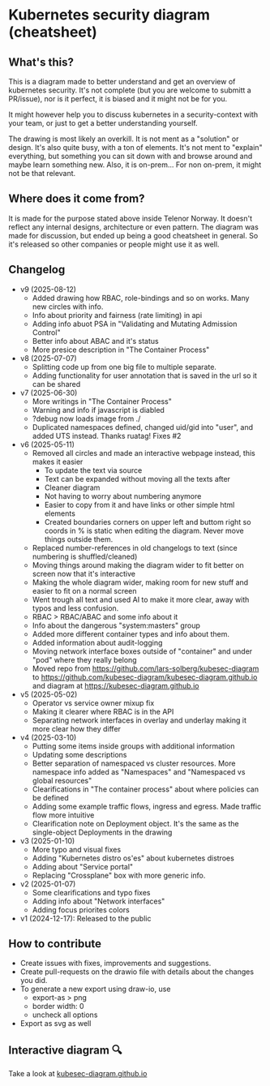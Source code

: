 # Kubernetes security diagram (cheatsheet)

## What's this?

This is a diagram made to better understand and get an overview of kubernetes security.
It's not complete (but you are welcome to submitt a PR/issue), nor is it perfect, it is biased and it might not be for you.

It might however help you to discuss kubernetes in a security-context with your team, or just to get a better understanding yourself.

The drawing is most likely an overkill. It is not ment as a "solution" or design.
It's also quite busy, with a ton of elements. It's not ment to "explain" everything, but something you can sit down with and browse around and maybe learn something new.
Also, it is on-prem... For non on-prem, it might not be that relevant.

## Where does it come from?

It is made for the purpose stated above inside Telenor Norway. It doesn't reflect any internal designs, architecture or even pattern. The diagram was made for discussion, but ended up being a good cheatsheet in general. So it's released so other companies or people might use it as well.

## Changelog

* v9 (2025-08-12)
  * Added drawing how RBAC, role-bindings and so on works. Many new circles with info.
  * Info about priority and fairness (rate limiting) in api
  * Adding info abuot PSA in "Validating and Mutating Admission Control"
  * Better info about ABAC and it's status
  * More presice description in "The Container Process"
* v8 (2025-07-07)
  * Splitting code up from one big file to multiple separate.
  * Adding functionality for user annotation that is saved in the url so it can be shared
* v7 (2025-06-30)
  * More writings in "The Container Process"
  * Warning and info if javascript is diabled
  * ?debug now loads image from ./
  * Duplicated namespaces defined, changed uid/gid into "user", and added UTS instead. Thanks ruatag! Fixes #2
* v6 (2025-05-11)
  * Removed all circles and made an interactive webpage instead, this makes it easier
    * To update the text via source
    * Text can be expanded without moving all the texts after
    * Cleaner diagram
    * Not having to worry about numbering anymore
    * Easier to copy from it and have links or other simple html elements
    * Created boundaries corners on upper left and buttom right so coords in % is static when editing the diagram. Never move things outside them.
  * Replaced number-references in old changelogs to text (since numbering is shuffled/cleaned)
  * Moving things around making the diagram wider to fit better on screen now that it's interactive
  * Making the whole diagram wider, making room for new stuff and easier to fit on a normal screen
  * Went trough all text and used AI to make it more clear, away with typos and less confusion.
  * RBAC > RBAC/ABAC and some info about it
  * Info about the dangerous "system:masters" group
  * Added more different container types and info about them.
  * Added information about audit-logging
  * Moving network interface boxes outside of "container" and under "pod" where they really belong
  * Moved repo from https://github.com/lars-solberg/kubesec-diagram to https://github.com/kubesec-diagram/kubesec-diagram.github.io and diagram at https://kubesec-diagram.github.io
* v5 (2025-05-02)
  * Operator vs service owner mixup fix
  * Making it clearer where RBAC is in the API
  * Separating network interfaces in overlay and underlay making it more clear how they differ
* v4 (2025-03-10)
  * Putting some items inside groups with additional information
  * Updating some descriptions
  * Better separation of namespaced vs cluster resources. More namespace info added as "Namespaces" and "Namespaced vs global resources"
  * Clearifications in "The container process" about where policies can be defined
  * Adding some example traffic flows, ingress and egress. Made traffic flow more intuitive
  * Clearification note on Deployment object. It's the same as the single-object Deployments in the drawing
* v3 (2025-01-10)
  * More typo and visual fixes
  * Adding "Kubernetes distro os'es" about kubernetes distroes
  * Adding about "Service portal"
  * Replacing "Crossplane" box with more generic info.
* v2 (2025-01-07)
  * Some clearifications and typo fixes
  * Adding info about "Network interfaces"
  * Adding focus priorites colors
* v1 (2024-12-17): Released to the public

## How to contribute

* Create issues with fixes, improvements and suggestions.
* Create pull-requests on the drawio file with details about the changes you did.
* To generate a new export using draw-io, use
  * export-as > png
  * border width: 0
  * uncheck all options
* Export as svg as well

## Interactive diagram 🔍

Take a look at [kubesec-diagram.github.io](https://kubesec-diagram.github.io)
